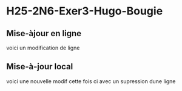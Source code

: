 # H25-2N6-Exer3-Hugo-Bougie

## Mise-àjour en ligne
voici un modification de ligne


## Mise-à-jour local
voici une nouvelle modif 
cette fois ci avec un supression dune ligne